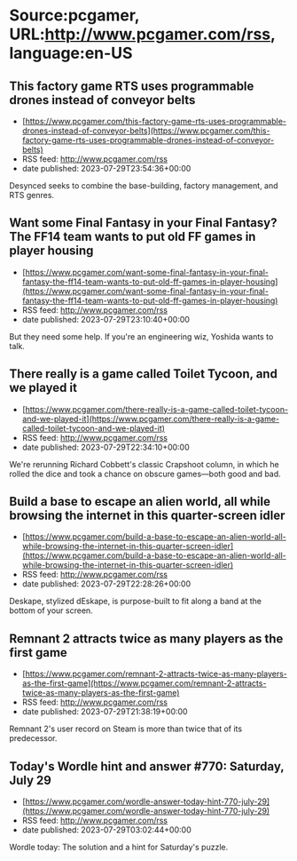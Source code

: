 # Source:pcgamer, URL:http://www.pcgamer.com/rss, language:en-US

## This factory game RTS uses programmable drones instead of conveyor belts
 - [https://www.pcgamer.com/this-factory-game-rts-uses-programmable-drones-instead-of-conveyor-belts](https://www.pcgamer.com/this-factory-game-rts-uses-programmable-drones-instead-of-conveyor-belts)
 - RSS feed: http://www.pcgamer.com/rss
 - date published: 2023-07-29T23:54:36+00:00

Desynced seeks to combine the base-building, factory management, and RTS genres.

## Want some Final Fantasy in your Final Fantasy? The FF14 team wants to put old FF games in player housing
 - [https://www.pcgamer.com/want-some-final-fantasy-in-your-final-fantasy-the-ff14-team-wants-to-put-old-ff-games-in-player-housing](https://www.pcgamer.com/want-some-final-fantasy-in-your-final-fantasy-the-ff14-team-wants-to-put-old-ff-games-in-player-housing)
 - RSS feed: http://www.pcgamer.com/rss
 - date published: 2023-07-29T23:10:40+00:00

But they need some help. If you're an engineering wiz, Yoshida wants to talk.

## There really is a game called Toilet Tycoon, and we played it
 - [https://www.pcgamer.com/there-really-is-a-game-called-toilet-tycoon-and-we-played-it](https://www.pcgamer.com/there-really-is-a-game-called-toilet-tycoon-and-we-played-it)
 - RSS feed: http://www.pcgamer.com/rss
 - date published: 2023-07-29T22:34:10+00:00

We're rerunning Richard Cobbett's classic Crapshoot column, in which he rolled the dice and took a chance on obscure games—both good and bad.

## Build a base to escape an alien world, all while browsing the internet in this quarter-screen idler
 - [https://www.pcgamer.com/build-a-base-to-escape-an-alien-world-all-while-browsing-the-internet-in-this-quarter-screen-idler](https://www.pcgamer.com/build-a-base-to-escape-an-alien-world-all-while-browsing-the-internet-in-this-quarter-screen-idler)
 - RSS feed: http://www.pcgamer.com/rss
 - date published: 2023-07-29T22:28:26+00:00

Deskape, stylized dEskape, is purpose-built to fit along a band at the bottom of your screen.

## Remnant 2 attracts twice as many players as the first game
 - [https://www.pcgamer.com/remnant-2-attracts-twice-as-many-players-as-the-first-game](https://www.pcgamer.com/remnant-2-attracts-twice-as-many-players-as-the-first-game)
 - RSS feed: http://www.pcgamer.com/rss
 - date published: 2023-07-29T21:38:19+00:00

Remnant 2's user record on Steam is more than twice that of its predecessor.

## Today's Wordle hint and answer #770: Saturday, July 29
 - [https://www.pcgamer.com/wordle-answer-today-hint-770-july-29](https://www.pcgamer.com/wordle-answer-today-hint-770-july-29)
 - RSS feed: http://www.pcgamer.com/rss
 - date published: 2023-07-29T03:02:44+00:00

Wordle today: The solution and a hint for Saturday's puzzle.

